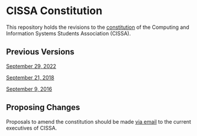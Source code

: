 # CISSA Constitution

This repository holds the revisions to the [constitution](constitution.md) of
the Computing and Information Systems Students Association (CISSA).

## Previous Versions

[September 29, 2022]()

[September 21, 2018](https://github.com/cissa-unimelb/constitution/blob/3f50b7d38ac116101c632c7ce93554e538038442/constitution.md)

[September 9, 2016](https://github.com/cissa-unimelb/constitution/blob/f0e3efa264b64de78d4e08968384817ee34dcde1/constitution.md)

## Proposing Changes

Proposals to amend the constitution should be made
[via email](mailto:executives@cissa.org.au)
to the current executives of CISSA.
